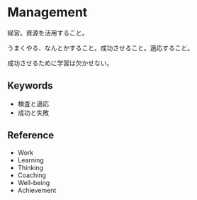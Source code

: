# Management

経営。資源を活用すること。

うまくやる、なんとかすること。成功させること。適応すること。

成功させるために学習は欠かせない。

## Keywords

- 検査と適応
- 成功と失敗

## Reference

- Work
- Learning
- Thinking
- Coaching
- Well-being
- Achievement
